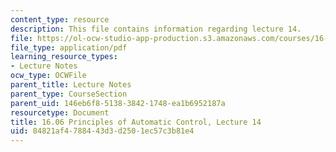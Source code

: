 ```yaml
---
content_type: resource
description: This file contains information regarding lecture 14.
file: https://ol-ocw-studio-app-production.s3.amazonaws.com/courses/16-06-principles-of-automatic-control-fall-2012/84821af4788443d3d2501ec57c3b81e4_MIT16_06F12_Lecture_14.pdf
file_type: application/pdf
learning_resource_types:
- Lecture Notes
ocw_type: OCWFile
parent_title: Lecture Notes
parent_type: CourseSection
parent_uid: 146eb6f8-5138-3842-1748-ea1b6952187a
resourcetype: Document
title: 16.06 Principles of Automatic Control, Lecture 14
uid: 84821af4-7884-43d3-d250-1ec57c3b81e4
---
```

